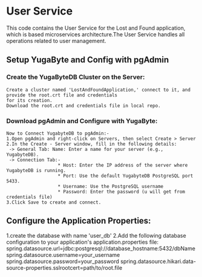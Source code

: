 # User Service   
This code contains the User Service for the Lost and Found application, which is based microservices architecture.The User Service handles all operations related to user management.

## Setup YugaByte and Config with pgAdmin
### Create the YugaByteDB Cluster on the Server:
    Create a cluster named 'LostAndFoundApplication,' connect to it, and provide the root.crt file and credentials 
    for its creation.
    Download the root.crt and credentials file in local repo.
### Download pgAdmin and Configure with YugaByte:
    Now to Connect YugabyteDB to pgAdmin:-
    1.Open pgAdmin and right-click on Servers, then select Create > Server
    2.In the Create - Server window, fill in the following details:
     -> General Tab: Name: Enter a name for your server (e.g., YugabyteDB).
     -> Connection Tab:-
                       * Host: Enter the IP address of the server where YugabyteDB is running.
                       * Port: Use the default YugabyteDB PostgreSQL port 5433.
                       * Username: Use the PostgreSQL username
                       * Password: Enter the password (u will get from credentials file)
    3.Click Save to create and connect.
## Configure the Application Properties:
1.create the database with name 'user_db'
2.Add the following database configuration to your application's application.properties file:
spring.datasource.url=jdbc:postgresql://database_hostname:5432/dbName
spring.datasource.username=your_username
spring.datasource.password=your_password
spring.datasource.hikari.data-source-properties.sslrootcert=path/to/root.file





